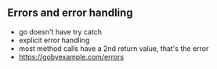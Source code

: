 ## Errors and error handling

- go doesn't have try catch
- explicit error handling
- most method calls have a 2nd return value, that's the error
- https://gobyexample.com/errors
